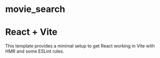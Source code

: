  
# movie_search

# React + Vite

This template provides a minimal setup to get React working in Vite with HMR and some ESLint rules.
